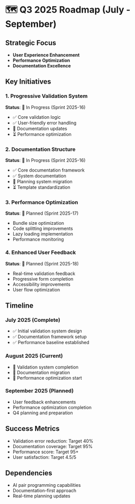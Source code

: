 # 🗺️ Q3 2025 Roadmap (July - September)

## Strategic Focus

- **User Experience Enhancement**
- **Performance Optimization**
- **Documentation Excellence**

## Key Initiatives

### 1. Progressive Validation System

**Status**: 🔄 In Progress (Sprint 2025-16)

- ✅ Core validation logic
- ✅ User-friendly error handling
- 🔄 Documentation updates
- ⏳ Performance optimization

### 2. Documentation Structure

**Status**: 🔄 In Progress (Sprint 2025-16)

- ✅ Core documentation framework
- ✅ System documentation
- 🔄 Planning system migration
- ⏳ Template standardization

### 3. Performance Optimization

**Status**: 📅 Planned (Sprint 2025-17)

- Bundle size optimization
- Code splitting improvements
- Lazy loading implementation
- Performance monitoring

### 4. Enhanced User Feedback

**Status**: 📅 Planned (Sprint 2025-18)

- Real-time validation feedback
- Progressive form completion
- Accessibility improvements
- User flow optimization

## Timeline

### July 2025 (Complete)

- ✅ Initial validation system design
- ✅ Documentation framework setup
- ✅ Performance baseline established

### August 2025 (Current)

- 🔄 Validation system completion
- 🔄 Documentation migration
- 📅 Performance optimization start

### September 2025 (Planned)

- User feedback enhancements
- Performance optimization completion
- Q4 planning and preparation

## Success Metrics

- Validation error reduction: Target 40%
- Documentation coverage: Target 95%
- Performance score: Target 95+
- User satisfaction: Target 4.5/5

## Dependencies

- AI pair programming capabilities
- Documentation-first approach
- Real-time planning updates
